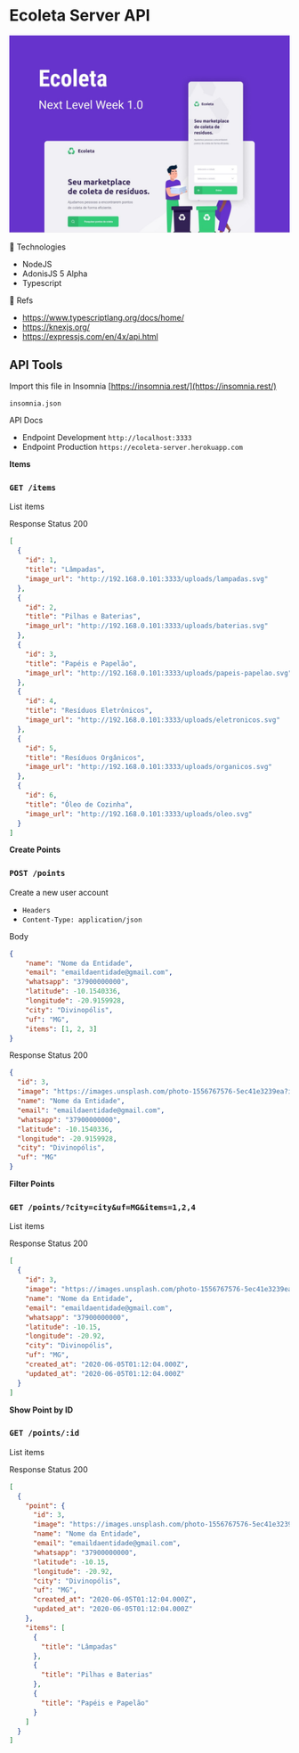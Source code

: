 # Ecoleta Server API

![alt text](https://github.com/marciocamello/nlw-ecoleta-server/blob/master/capa.jpeg)

:rocket: Technologies

- NodeJS
- AdonisJS 5 Alpha
- Typescript

:blue_book: Refs

- https://www.typescriptlang.org/docs/home/
- https://knexjs.org/
- https://expressjs.com/en/4x/api.html

## API Tools

Import this file in Insomnia
[https://insomnia.rest/](https://insomnia.rest/)

```shell script
insomnia.json
```

API Docs

- Endpoint Development `http://localhost:3333`
- Endpoint Production `https://ecoleta-server.herokuapp.com`

**Items**

### `GET /items`    

List items

Response
Status 200
```json
[
  {
    "id": 1,
    "title": "Lâmpadas",
    "image_url": "http://192.168.0.101:3333/uploads/lampadas.svg"
  },
  {
    "id": 2,
    "title": "Pilhas e Baterias",
    "image_url": "http://192.168.0.101:3333/uploads/baterias.svg"
  },
  {
    "id": 3,
    "title": "Papéis e Papelão",
    "image_url": "http://192.168.0.101:3333/uploads/papeis-papelao.svg"
  },
  {
    "id": 4,
    "title": "Resíduos Eletrônicos",
    "image_url": "http://192.168.0.101:3333/uploads/eletronicos.svg"
  },
  {
    "id": 5,
    "title": "Resíduos Orgânicos",
    "image_url": "http://192.168.0.101:3333/uploads/organicos.svg"
  },
  {
    "id": 6,
    "title": "Óleo de Cozinha",
    "image_url": "http://192.168.0.101:3333/uploads/oleo.svg"
  }
]
```

**Create Points**

### `POST /points`    

Create a new user account

  * `Headers`
  * `Content-Type: application/json`

Body
```json
{
	"name": "Nome da Entidade",
	"email": "emaildaentidade@gmail.com",
	"whatsapp": "37900000000",
	"latitude": -10.1540336,
	"longitude": -20.9159928,
	"city": "Divinopólis",
	"uf": "MG",
	"items": [1, 2, 3]
}
```

Response
Status 200
```json
{
  "id": 3,
  "image": "https://images.unsplash.com/photo-1556767576-5ec41e3239ea?ixlib=rb-1.2.1&ixid=eyJhcHBfaWQiOjEyMDd9&auto=format&fit=crop&w=400&q=60",
  "name": "Nome da Entidade",
  "email": "emaildaentidade@gmail.com",
  "whatsapp": "37900000000",
  "latitude": -10.1540336,
  "longitude": -20.9159928,
  "city": "Divinopólis",
  "uf": "MG"
}
```

**Filter Points**

### `GET /points/?city=city&uf=MG&items=1,2,4`    

List items

Response
Status 200
```json
[
  {
    "id": 3,
    "image": "https://images.unsplash.com/photo-1556767576-5ec41e3239ea?ixlib=rb-1.2.1&ixid=eyJhcHBfaWQiOjEyMDd9&auto=format&fit=crop&w=400&q=60",
    "name": "Nome da Entidade",
    "email": "emaildaentidade@gmail.com",
    "whatsapp": "37900000000",
    "latitude": -10.15,
    "longitude": -20.92,
    "city": "Divinopólis",
    "uf": "MG",
    "created_at": "2020-06-05T01:12:04.000Z",
    "updated_at": "2020-06-05T01:12:04.000Z"
  }
]

```
**Show Point by ID**

### `GET /points/:id`    

List items

Response
Status 200
```json
[
  {
    "point": {
      "id": 3,
      "image": "https://images.unsplash.com/photo-1556767576-5ec41e3239ea?ixlib=rb-1.2.1&ixid=eyJhcHBfaWQiOjEyMDd9&auto=format&fit=crop&w=400&q=60",
      "name": "Nome da Entidade",
      "email": "emaildaentidade@gmail.com",
      "whatsapp": "37900000000",
      "latitude": -10.15,
      "longitude": -20.92,
      "city": "Divinopólis",
      "uf": "MG",
      "created_at": "2020-06-05T01:12:04.000Z",
      "updated_at": "2020-06-05T01:12:04.000Z"
    },
    "items": [
      {
        "title": "Lâmpadas"
      },
      {
        "title": "Pilhas e Baterias"
      },
      {
        "title": "Papéis e Papelão"
      }
    ]
  }
]
```
